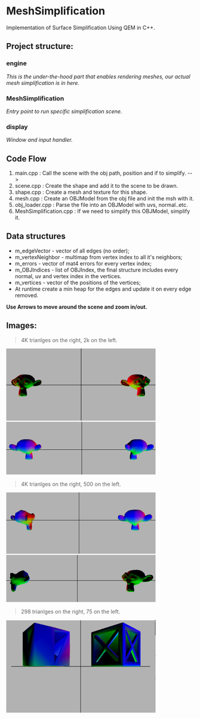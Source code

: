 # MeshSimplification
Implementation of Surface Simplification Using QEM in C++.

## Project structure:

### engine
*This is the under-the-hood part that enables rendering meshes, our actual mesh  simplification is in here.*

### MeshSimplification
*Entry point to run specific simplification scene.*
 
 ### display
*Window and input handler.*
  
##  Code Flow
1.  main.cpp : Call the scene with the obj path, position and if to simplify. -->
2.  scene.cpp : Create the shape and add it to the scene to be drawn.
3.  shape.cpp : Create a mesh and texture for this shape.
4.  mesh.cpp : Create an OBJModel from the obj file and init the msh with it.
5.  obj_loader.cpp : Parse the file into an OBJModel with uvs, normal..etc.
6.  MeshSimplification.cpp : If we need to simplify this OBJModel, simplify it.

## Data structures
- m_edgeVector - vector of all edges (no order);
-	m_vertexNeighbor - multimap from vertex index to all it's neighbors;
- m_errors - vector of mat4 errors for every vertex index;
-	m_OBJIndices - list of OBJIndex, the final structure includes every normal, uv and vertex index in the vertices.
- m_vertices - vector of the positions of the vertices;
- At runtime create a min heap for the edges and update it on every edge removed.

**Use Arrows to move around the scene and zoom in/out.**

##  Images:
> 4K trianlges on the right, 2k on the left.
<img  src="Images/meshSimplification_2000_4.png" width="400" >
<img  src="Images/meshSimplification_2000_5.png" width="400" >

> 4K trianlges on the right, 500 on the left.
<img  src="Images/meshSimplification_500_6.png" width="400" >
<img  src="Images/meshSimplification_500_7.png" width="400" >

> 298 trianlges on the right, 75 on the left.
<img  src="Images/meshSimplification_75_1.png" width="400" >
